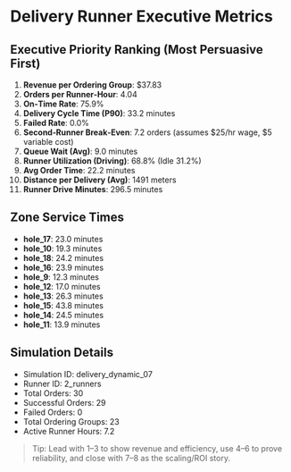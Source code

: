 # Delivery Runner Executive Metrics

## Executive Priority Ranking (Most Persuasive First)
1. **Revenue per Ordering Group**: $37.83
2. **Orders per Runner‑Hour**: 4.04
3. **On‑Time Rate**: 75.9%
4. **Delivery Cycle Time (P90)**: 33.2 minutes
5. **Failed Rate**: 0.0%
6. **Second‑Runner Break‑Even**: 7.2 orders (assumes $25/hr wage, $5 variable cost)
7. **Queue Wait (Avg)**: 9.0 minutes
8. **Runner Utilization (Driving)**: 68.8% (Idle 31.2%)
9. **Avg Order Time**: 22.2 minutes
10. **Distance per Delivery (Avg)**: 1491 meters
11. **Runner Drive Minutes**: 296.5 minutes

## Zone Service Times
- **hole_17**: 23.0 minutes
- **hole_10**: 19.3 minutes
- **hole_18**: 24.2 minutes
- **hole_16**: 23.9 minutes
- **hole_9**: 12.3 minutes
- **hole_12**: 17.0 minutes
- **hole_13**: 26.3 minutes
- **hole_15**: 43.8 minutes
- **hole_14**: 24.5 minutes
- **hole_11**: 13.9 minutes


## Simulation Details
- Simulation ID: delivery_dynamic_07
- Runner ID: 2_runners
- Total Orders: 30
- Successful Orders: 29
- Failed Orders: 0
- Total Ordering Groups: 23
- Active Runner Hours: 7.2

> Tip: Lead with 1–3 to show revenue and efficiency, use 4–6 to prove reliability, and close with 7–8 as the scaling/ROI story.
